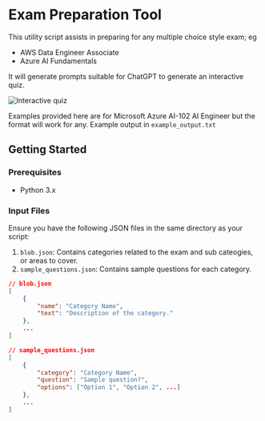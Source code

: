 # Exam Preparation Tool

This utility script assists in preparing for any multiple choice style exam; eg 

* AWS Data Engineer Associate
* Azure AI Fundamentals

It will generate prompts suitable for ChatGPT to generate an interactive quiz.

![Interactive quiz](https://i.imgur.com/7mcyUxY.png)


Examples provided here are for Microsoft Azure AI-102 AI Engineer but the format will work for any.
Example output in `example_output.txt`

## Getting Started

### Prerequisites

- Python 3.x

### Input Files

Ensure you have the following JSON files in the same directory as your script:

1. `blob.json`: Contains categories related to the exam and sub cateogies, or areas to cover.
2. `sample_questions.json`: Contains sample questions for each category.

```json
// blob.json
[
    {
        "name": "Category Name",
        "text": "Description of the category."
    },
    ...
]

// sample_questions.json
[
    {
        "category": "Category Name",
        "question": "Sample question?",
        "options": ["Option 1", "Option 2", ...]
    },
    ...
]